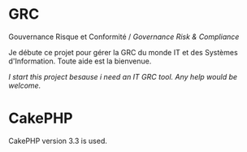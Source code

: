 # GRC

Gouvernance Risque et Conformité / _Governance Risk & Compliance_

Je débute ce projet pour gérer la GRC du monde IT et des Systèmes d'Information. Toute aide est la bienvenue.

_I start this project besause i need an IT GRC tool. Any help would be welcome._

# CakePHP

CakePHP version 3.3 is used.